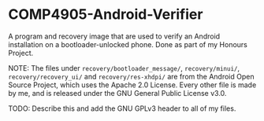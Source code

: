 # COMP4905-Android-Verifier
A program and recovery image that are used to verify an Android installation on a bootloader-unlocked phone. Done as part of my Honours Project.

NOTE: The files under `recovery/bootloader_message/`, `recovery/minui/`, `recovery/recovery_ui/` and `recovery/res-xhdpi/` are from the Android Open Source Project, which uses the Apache 2.0 License. Every other file is made by me, and is released under the GNU General Public License v3.0.

TODO: Describe this and add the GNU GPLv3 header to all of my files.
